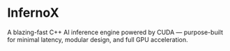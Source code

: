 # InfernoX
A blazing-fast C++ AI inference engine powered by CUDA — purpose-built for minimal latency, modular design, and full GPU acceleration.
